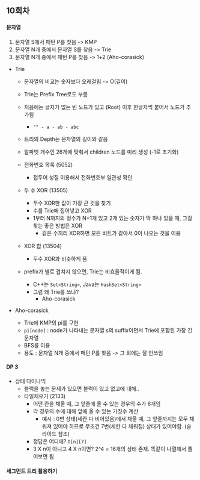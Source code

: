 ## 10회차

#### 문자열
1. 문자열 S에서 패턴 P를 찾음 -> KMP
2. 문자열 N개 중에서 문자열 S를 찾음 -> Trie
3. 문자열 N개 중에서 패턴 P를 찾음 -> 1+2 (Aho-corasick)

* Trie
    * 문자열의 비교는 숫자보다 오래걸림 -> O(길이)
    * Trie는 Prefix Tree로도 부름
    * 처음에는 글자가 없는 빈 노드가 있고 (Root) 이후 한글자씩 붙어서 노드가 추가됨
        * `"" - a - ab - abc`
    * 트리의 Depth는 문자열의 길이와 같음
    * 알파벳 개수인 26개에 맞춰서 children 노드를 미리 생성
    (-1로 초기화)
    
    * 전화번호 목록 (5052)
        * 접두어 성질 이용해서 전화번호부 일관성 확인
    
    * 두 수 XOR (13505)
        * 두수 XOR한 값이 가장 큰 것을 찾기
        * 수를 Trie에 집어넣고 XOR
        * 1부터 N까지의 정수가 N+1개 있고 2개 있는 숫자가 딱 하나 있을 때, 그걸 찾는 좋은 방법은 XOR
            * 같은 수끼리 XOR하면 모든 비트가 같아서 0이 나오는 것을 이용

    * XOR 합 (13504)
        * 두수 XOR과 비슷하게 품
    
    * prefix가 별로 겹치지 않으면, Trie는 비효율적이게 됨.
        * C++는 `Set<String>`, Java는 `HashSet<String>`
        * 그럼 왜 Trie를 쓰냐?
            * Aho-corasick

* Aho-corasick
    * Trie에 KMP의 pi를 구현
    * `pi[node]` : node가 나타내는 문자열 s의 suffix이면서 Trie에 포함된 가장 긴 문자열
    * BFS를 이용
    * 용도 : 문자열 N개 중에서 패턴 P를 찾음 -> 그 외에는 잘 안쓰임

#### DP 3
* 상태 다이나믹
    * 블럭을 놓는 문제가 있으면 블럭이 있고 없고에 대해..
    * 타일채우기 (2133)
        * 어떤 칸을 채울 때, 그 앞줄에 올 수 있는 경우의 수가 8개임
        * 각 경우의 수에 대해 앞에 올 수 있는 가짓수 계산
            * 예시 : 0번 상태(세칸 다 비어있음)에서 채울 때, 그 앞줄까지는 모두 채워져 있어야 하므로 무조건 7번(세칸 다 채워짐) 상태가 있어야함. (슬라이드 참조)
        * 정답은 어디에? `D[n][7]`
        * 3 X n이 아니고 4 X n이면? 2^4 = 16개의 상태 존재. 똑같이 나열해서 풀어보면 됨
    
#### 세그먼트 트리 활용하기
